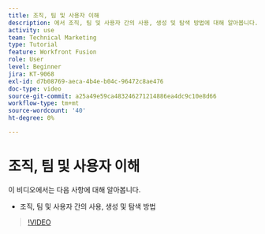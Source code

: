 ```yaml
---
title: 조직, 팀 및 사용자 이해
description: 에서 조직, 팀 및 사용자 간의 사용, 생성 및 탐색 방법에 대해 알아봅니다. [!DNL Adobe Workfront Fusion].
activity: use
team: Technical Marketing
type: Tutorial
feature: Workfront Fusion
role: User
level: Beginner
jira: KT-9068
exl-id: d7b08769-aeca-4b4e-b04c-96472c8ae476
doc-type: video
source-git-commit: a25a49e59ca483246271214886ea4dc9c10e8d66
workflow-type: tm+mt
source-wordcount: '40'
ht-degree: 0%

---
```


# 조직, 팀 및 사용자 이해

이 비디오에서는 다음 사항에 대해 알아봅니다.

* 조직, 팀 및 사용자 간의 사용, 생성 및 탐색 방법

>[!VIDEO](https://video.tv.adobe.com/v/335309/?quality=12&learn=on)
